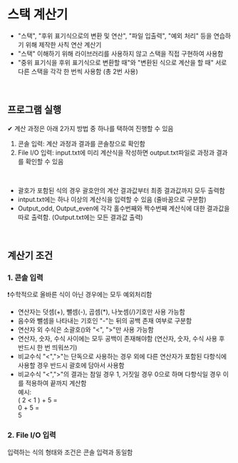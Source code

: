 # 스택 계산기

* "스택", "후위 표기식으로의 변환 및 연산", "파일 입출력", "예외 처리" 등을 연습하기 위해 제작한 사칙 연산 계산기
* "스택" 이해하기 위해 라이브러리를 사용하지 않고 스택을 직접 구현하여 사용함
* "중위 표기식을 후위 표기식으로 변환할 때"와 "변환된 식으로 계산을 할 때" 서로 다른 스택을 각각 한 번씩 사용함 (총 2번 사용)

<br />

## 프로그램 실행
✔ 계산 과정은 아래 2가지 방법 중 하나를 택하여 진행할 수 있음 <br />
1. 콘솔 입력: 계산 과정과 결과를 콘솔창으로 확인함 <br />
2. File I/O 입력: input.txt에 미리 계산식을 작성하면 output.txt파일로 과정과 결과를 확인할 수 있음 <br />
<br />

* 괄호가 포함된 식의 경우 괄호안의 계산 결과값부터 최종 결과값까지 모두 출력함
* intput.txt에는 하나 이상의 계산식을 입력할 수 있음 (줄바꿈으로 구분함)
* Output_odd, Output_even에 각각 홀수번째와 짝수번째 계산식에 대한 결과값을 따로 출력함. (Output.txt에는 모든 결과값 출력) 
<br />

## 계산기 조건
### 1. 콘솔 입력 
❗수학적으로 올바른 식이 아닌 경우에는 모두 예외처리함
* 연산자는 덧셈(+), 뺄셈(-), 곱셈(*), 나눗셈(/)기호만 사용 가능함
* 음수와 뺄셈을 나타내는 기호인 "-"는 뒤의 공백 존재 여부로 구분함
* 연산자 외 수식은 소괄호()와 "<", ">"만 사용 가능함
* 연산자, 숫자, 수식 사이에는 모두 공백이 존재해야함 (연산자, 숫자, 수식 사용 후 반드시 한 번 띄워쓰기)
* 비교수식 "<",">"는 단독으로 사용하는 경우 외에 다른 연산자가 포함된 다항식에 사용할 경우 반드시 괄호에 담아서 사용함
* 비교수식 "<",">"의 결과는 참일 경우 1, 거짓일 경우 0으로 하며 다항식일 경우 이를 적용하여 끝까지 계산함 <br />
예시: <br />
( 2 < 1 ) + 5 = <br />
0 + 5 = <br />
5 <br />

### 2. File I/O 입력
입력하는 식의 형태와 조건은 콘솔 입력과 동일함
